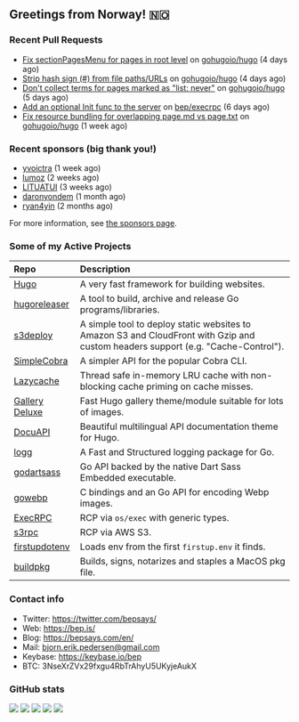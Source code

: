 ## Greetings from Norway! 🇳🇴

### Recent Pull Requests

- [Fix sectionPagesMenu for pages in root level](https://github.com/gohugoio/hugo/pull/12349) on [gohugoio/hugo](https://github.com/gohugoio/hugo) (4 days ago)
- [Strip hash sign (#) from file paths/URLs](https://github.com/gohugoio/hugo/pull/12347) on [gohugoio/hugo](https://github.com/gohugoio/hugo) (4 days ago)
- [Don&#39;t collect terms for pages marked as &#34;list: never&#34;](https://github.com/gohugoio/hugo/pull/12340) on [gohugoio/hugo](https://github.com/gohugoio/hugo) (5 days ago)
- [Add an optional Init func to the server](https://github.com/bep/execrpc/pull/9) on [bep/execrpc](https://github.com/bep/execrpc) (6 days ago)
- [Fix resource bundling for overlapping page.md vs page.txt](https://github.com/gohugoio/hugo/pull/12331) on [gohugoio/hugo](https://github.com/gohugoio/hugo) (1 week ago)

### Recent sponsors (big thank you!)

- [yvoictra](https://github.com/yvoictra) (1 week ago)
- [lumoz](https://github.com/lumoz) (2 weeks ago)
- [LITUATUI](https://github.com/LITUATUI) (3 weeks ago)
- [daronyondem](https://github.com/daronyondem) (1 month ago)
- [ryan4yin](https://github.com/ryan4yin) (2 months ago)

For more information, see [the sponsors page](https://github.com/sponsors/bep/).

### Some of my Active Projects

| Repo  | Description |
| :---------------------------------------- | :------------------------------------------- |
| [Hugo](https://github.com/gohugoio/hugo)|A very fast framework for building websites. |
| [hugoreleaser](https://github.com/gohugoio/hugoreleaser)| A tool to build, archive and release Go programs/libraries.  |
| [s3deploy](https://github.com/bep/s3deploy)| A simple tool to deploy static websites to Amazon S3 and CloudFront with Gzip and custom headers support (e.g. "Cache-Control").|
| [SimpleCobra](https://github.com/bep/simplecobra)|A simpler API for the popular Cobra CLI.|
| [Lazycache](https://github.com/bep/lazycache)| Thread safe in-memory LRU cache with non-blocking cache priming on cache misses.  |
| [Gallery Deluxe](https://github.com/bep/gallerydeluxe)|Fast Hugo gallery theme/module suitable for lots of images.  |
| [DocuAPI](https://github.com/bep/docuapi)| Beautiful multilingual API documentation theme for Hugo.  |
| [logg](https://github.com/bep/logg)| A Fast and Structured logging package for Go.  |
| [godartsass](https://github.com/bep/godartsass)| Go API backed by the native Dart Sass Embedded executable. |
| [gowebp](https://github.com/bep/gowebp)|C bindings and an Go API for encoding Webp images. |
| [ExecRPC](https://github.com/bep/execrpc)|RCP via `os/exec` with generic types.  |
| [s3rpc](https://github.com/bep/s3rpc)|RCP via AWS S3.|
| [firstupdotenv](https://github.com/bep/firstupdotenv)|Loads env from the first `firstup.env` it finds. |
| [buildpkg](https://github.com/bep/buildpkg)| Builds, signs, notarizes and staples a MacOS pkg file. |

### Contact info
- Twitter: https://twitter.com/bepsays/
- Web: https://bep.is/
- Blog: https://bepsays.com/en/
- Mail: bjorn.erik.pedersen@gmail.com
- Keybase: https://keybase.io/bep
- BTC: 3NseXrZVx29fxgu4RbTrAhyU5UKyjeAukX


### GitHub stats

![](https://github-profile-summary-cards.vercel.app/api/cards/profile-details?username=bep&theme=github)
![](https://github-profile-summary-cards.vercel.app/api/cards/repos-per-language?username=bep&theme=github)
![](https://github-profile-summary-cards.vercel.app/api/cards/most-commit-language?username=bep&theme=github)
![](https://github-profile-summary-cards.vercel.app/api/cards/stats?username=bep&theme=github)
![](https://github-profile-summary-cards.vercel.app/api/cards/productive-time?username=bep&theme=github)
